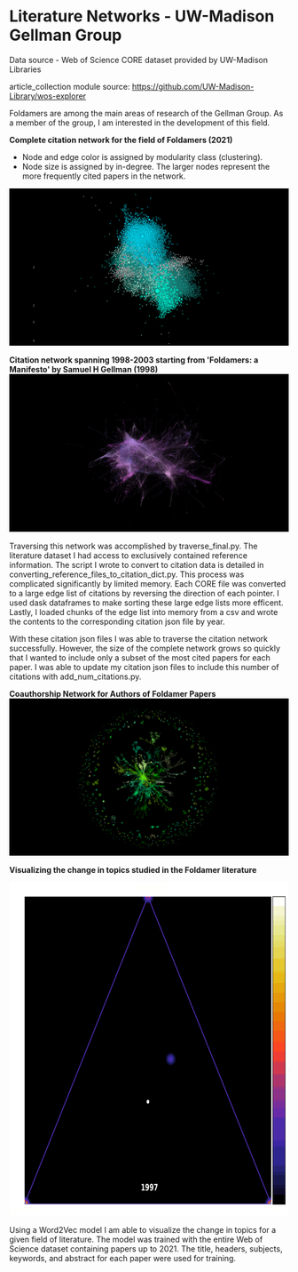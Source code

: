 # Literature Networks - UW-Madison Gellman Group

Data source - Web of Science CORE dataset provided by UW-Madison Libraries

article_collection module source: https://github.com/UW-Madison-Library/wos-explorer

Foldamers are among the main areas of research of the Gellman Group. As a member of the group, I am interested in the development of this field.

**Complete citation network for the field of Foldamers (2021)**
 - Node and edge color is assigned by modularity class (clustering).
 - Node size is assigned by in-degree. The larger nodes represent the more frequently cited papers in the network.

![complete network](foldamers_citation_network_2021.png)

**Citation network spanning 1998-2003 starting from 'Foldamers: a Manifesto' by Samuel H Gellman (1998)**
![network](Manifesto_1998-2003_network.png)

Traversing this network was accomplished by traverse_final.py. The literature dataset I had access to exclusively contained reference information. The script I wrote to convert to citation data is detailed in converting_reference_files_to_citation_dict.py. This process was complicated significantly by limited memory. Each CORE file was  converted to a large edge list of citations by reversing the direction of each pointer. I used dask dataframes to make sorting these large edge lists more efficent. Lastly, I loaded chunks of the edge list into memory from a csv and wrote the contents to the corresponding citation json file by year. 

With these citation json files I was able to traverse the citation network successfully. However, the size of the complete network grows so quickly that I wanted to include only a subset of the most cited papers for each paper. I was able to update my citation json files to include this number of citations with add_num_citations.py.

**Coauthorship Network for Authors of Foldamer Papers**
![coauthor](foldamer_coauthor_network_green.png)

**Visualizing the change in topics studied in the Foldamer literature**
<p align="center"> <img src="topic_heatmap.gif" width="700" height="600" /> </p>
Using a Word2Vec model I am able to visualize the change in topics for a given field of literature. The model was trained with the entire Web of Science dataset containing papers up to 2021. The title, headers, subjects, keywords, and abstract for each paper were used for training. 

